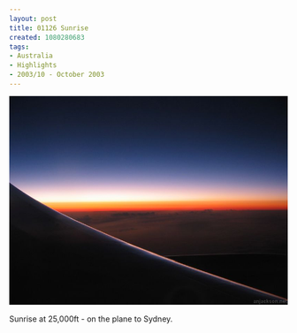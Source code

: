 ```yaml
---
layout: post
title: 01126 Sunrise
created: 1080280683
tags:
- Australia
- Highlights
- 2003/10 - October 2003
---
```


<img src="/image/images/img_1126-349.jpg"/>

Sunrise at 25,000ft - on the plane to Sydney.
